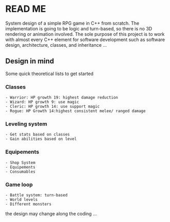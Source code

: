 # READ ME
System design of a simple RPG game in C++ from scratch. The implementation is going to be logic and turn-based, so there is no 3D rendering or animation involved. The sole purpose of this project is to work with almost every C++ element for software development such as software design, architecture, classes, and inheritance ... 

## Design in mind 

Some quick theoretical lists to get started 

### Classes 

	- Warrior: HP growth 19: highest damage reduction 
	- Wizard: HP growth 9: use magic
	- Cleric: HP growth 14: use support magic
	- Rogue: HP Growth 14:highest consistent melee/ ranged damage

### Leveling system
	- Get stats based on classes
	- Gain abilities based on level

### Equipements 
	- Shop System	
	- Equipements
	- Consumables

### Game loop
	- Battle system: turn-based
	- World levels 
	- Different monsters 
		
the design may change along the coding ...
